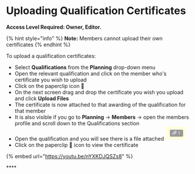 # Uploading Qualification Certificates

**Access Level Required: Owner, Editor.**

{% hint style="info" %}
**Note:** Members cannot upload their own certificates 
{% endhint %}

To upload a qualification certificates:

* Select **Qualifications** from the **Planning** drop-down menu
* Open the relevant qualification and click on the member who's certificate you wish to upload
* Click on the paperclip icon 📎
* On the next screen drag and drop the certificate you wish you upload and click **Upload Files**
* The certificate is now attached to that awarding of the qualification for that member
* It is also visible if you go to **Planning** -&gt; **Members** -&gt; open the members profile and scroll down to the Qualifications section
* Open the qualification and you will see there is a file attached ![Image Placeholder](../../.gitbook/assets/attachment.png)
* Click on the paperclip 📎 icon to view the certificate

{% embed url="https://youtu.be/nYXKDJQSZs8" %}

\*\*\*\*

